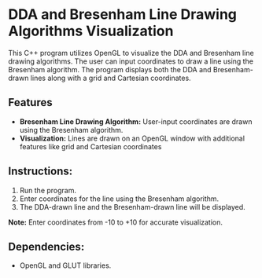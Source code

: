 # DDA and Bresenham Line Drawing Algorithms Visualization

This C++ program utilizes OpenGL to visualize the DDA and Bresenham line drawing algorithms. The user can input coordinates to draw a line using the Bresenham algorithm. The program displays both the DDA and Bresenham-drawn lines along with a grid and Cartesian coordinates.

## Features
- **Bresenham Line Drawing Algorithm:** User-input coordinates are drawn using the Bresenham algorithm.
- **Visualization:** Lines are drawn on an OpenGL window with additional features like grid and Cartesian coordinates

## Instructions:
1. Run the program.
2. Enter coordinates for the line using the Bresenham algorithm.
3. The DDA-drawn line and the Bresenham-drawn line will be displayed.

**Note:** Enter coordinates from -10 to +10 for accurate visualization.

## Dependencies:
- OpenGL and GLUT libraries.
